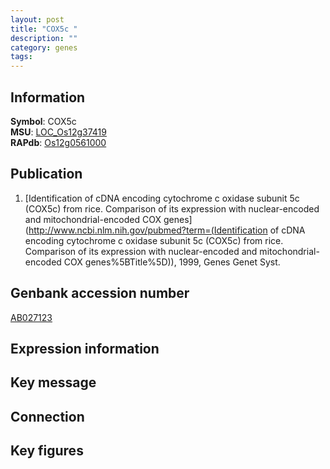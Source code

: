 ```yaml
---
layout: post
title: "COX5c "
description: ""
category: genes
tags: 
---
```


## Information
__Symbol__: COX5c   
__MSU__: [LOC_Os12g37419](http://rice.plantbiology.msu.edu/cgi-bin/ORF_infopage.cgi?orf=LOC_Os12g37419)  
__RAPdb__: [Os12g0561000](http://rapdb.dna.affrc.go.jp/viewer/gbrowse_details/irgsp1?name=Os12g0561000)  

## Publication
1. [Identification of cDNA encoding cytochrome c oxidase subunit 5c (COX5c) from rice. Comparison of its expression with nuclear-encoded and mitochondrial-encoded COX genes](http://www.ncbi.nlm.nih.gov/pubmed?term=(Identification of cDNA encoding cytochrome c oxidase subunit 5c (COX5c) from rice. Comparison of its expression with nuclear-encoded and mitochondrial-encoded COX genes%5BTitle%5D)), 1999, Genes Genet Syst.

## Genbank accession number
[AB027123](http://www.ncbi.nlm.nih.gov/nuccore/AB027123)

## Expression information

## Key message

## Connection

## Key figures


